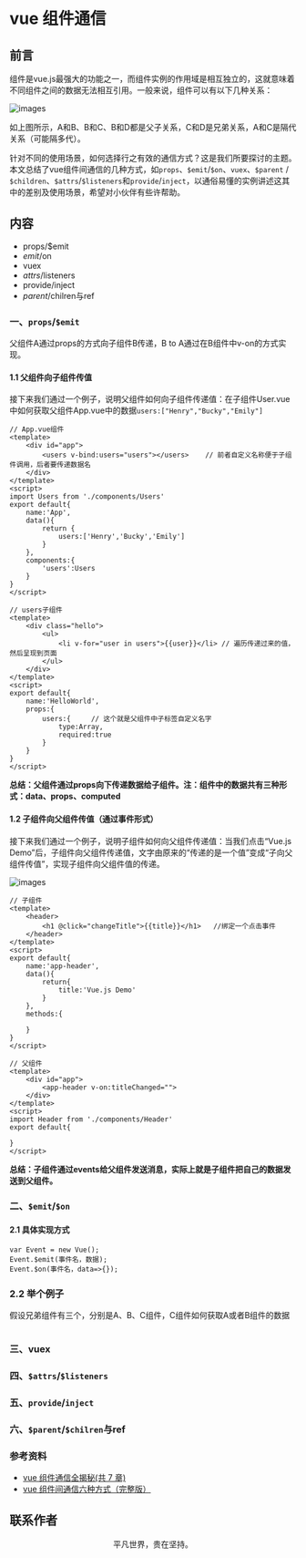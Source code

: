 # vue 组件通信

## 前言

组件是vue.js最强大的功能之一，而组件实例的作用域是相互独立的，这就意味着不同组件之间的数据无法相互引用。一般来说，组件可以有以下几种关系：

![images](vue03.png)

如上图所示，A和B、B和C、B和D都是父子关系，C和D是兄弟关系，A和C是隔代关系（可能隔多代）。

针对不同的使用场景，如何选择行之有效的通信方式？这是我们所要探讨的主题。本文总结了vue组件间通信的几种方式，如`props`、`$emit`/`$on`、`vuex`、`$parent` / `$children`、`$attrs`/`$listeners`和`provide`/`inject`，以通俗易懂的实例讲述这其中的差别及使用场景，希望对小伙伴有些许帮助。

## 内容

- props/$emit
- $emit/$on
- vuex
- $attrs/$listeners
- provide/inject
- $parent/$chilren与ref

### 一、`props`/`$emit`

父组件A通过props的方式向子组件B传递，B to A通过在B组件中v-on的方式实现。

#### 1.1 父组件向子组件传值

接下来我们通过一个例子，说明父组件如何向子组件传递值：在子组件User.vue中如何获取父组件App.vue中的数据`users:["Henry","Bucky","Emily"]`

```
// App.vue组件
<template>
    <div id="app">
        <users v-bind:users="users"></users>    // 前者自定义名称便于子组件调用，后者要传递数据名
    </div>
</template>
<script>
import Users from './components/Users'
export default{
    name:'App',
    data(){
        return {
            users:['Henry','Bucky','Emily']
        }
    },
    components:{
        'users':Users
    }
}
</script>
```

```
// users子组件
<template>
    <div class="hello">
        <ul>
            <li v-for="user in users">{{user}}</li> // 遍历传递过来的值，然后呈现到页面
        </ul>
    </div>
</template>
<script>
export default{
    name:'HelloWorld',
    props:{
        users:{     // 这个就是父组件中子标签自定义名字
            type:Array,
            required:true
        }
    }
}
</script>
```

**总结：父组件通过props向下传递数据给子组件。注：组件中的数据共有三种形式：data、props、computed**

#### 1.2 子组件向父组件传值（通过事件形式）

接下来我们通过一个例子，说明子组件如何向父组件传递值：当我们点击“Vue.js Demo”后，子组件向父组件传递值，文字由原来的“传递的是一个值”变成“子向父组件传值”，实现子组件向父组件值的传递。

![images](vue04.png)

```
// 子组件
<template>
    <header>
        <h1 @click="changeTitle">{{title}}</h1>   //绑定一个点击事件
    </header>
</template>
<script>
export default{
    name:'app-header',
    data(){
        return{
            title:'Vue.js Demo'
        }
    },
    methods:{

    }
}
</script>
```

```
// 父组件
<template>
    <div id="app">
        <app-header v-on:titleChanged="">
    </div>
</template>
<script>
import Header from './components/Header'
export default{

}
</script>
```

**总结：子组件通过events给父组件发送消息，实际上就是子组件把自己的数据发送到父组件。**

### 二、`$emit`/`$on`

#### 2.1 具体实现方式

```
var Event = new Vue();
Event.$emit(事件名，数据);
Event.$on(事件名，data=>{});
```

### 2.2 举个例子

假设兄弟组件有三个，分别是A、B、C组件，C组件如何获取A或者B组件的数据

```
```

### 三、vuex

### 四、`$attrs`/`$listeners`

### 五、`provide`/`inject`

### 六、`$parent`/`$chilren`与ref

### 参考资料

- [vue 组件通信全揭秘(共 7 章)](https://juejin.im/post/5bd97e7c6fb9a022852a71cf)
- [vue 组件间通信六种方式（完整版）](https://juejin.im/post/5cde0b43f265da03867e78d3)

## 联系作者

<div align="center">
    <p>
        平凡世界，贵在坚持。
    </p>
    <img :src="$withBase('/about/contact.png')" />
</div>
